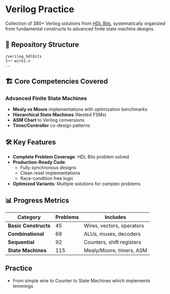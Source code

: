 
# Verilog Practice 

Collection of 380+ Verilog solutions from [HDL Bits](https://hdlbits.01xz.net/), systematically organized from fundamental constructs to advanced finite state machine designs.

## 📂 Repository Structure

```
/verilog_hdlbits
├── wire1.v
..
```

## 🏗 Core Competencies Covered

### Advanced Finite State Machines
- **Mealy vs Moore** implementations with optimization benchmarks
- **Hierarchical State Machines** (Nested FSMs)
- **ASM Chart** to Verilog conversions
- **Timer/Controller** co-design patterns

## 🛠 Key Features

- **Complete Problem Coverage**: HDL Bits problem solved
- **Production-Ready Code**: 
  - Fully synchronous designs
  - Clean reset implementations
  - Race-condition free logic
- **Optimized Variants**: Multiple solutions for complex problems

## 📊 Progress Metrics

| Category               | Problems | Includes                      |
|------------------------|----------|-------------------------------|
| **Basic Constructs**   | 45       | Wires, vectors, operators     |
| **Combinational**      | 68       | ALUs, muxes, decoders         |
| **Sequential**         | 92       | Counters, shift registers     |
| **State Machines**     | 115      | Mealy/Moore, timers, ASM      |

## Practice 

- From simple wire to Counter to State Machines which implements lemmings
